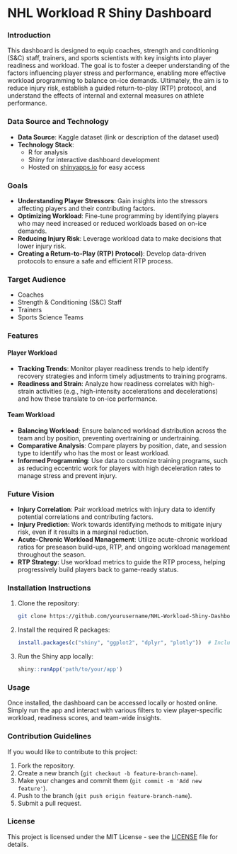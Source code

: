 # NHL Workload R Shiny Dashboard

### Introduction
This dashboard is designed to equip coaches, strength and conditioning (S&C) staff, trainers, and sports scientists with key insights into player readiness and workload. The goal is to foster a deeper understanding of the factors influencing player stress and performance, enabling more effective workload programming to balance on-ice demands. Ultimately, the aim is to reduce injury risk, establish a guided return-to-play (RTP) protocol, and understand the effects of internal and external measures on athlete performance.

### Data Source and Technology
- **Data Source**: Kaggle dataset (link or description of the dataset used)
- **Technology Stack**:  
  - R for analysis  
  - Shiny for interactive dashboard development  
  - Hosted on [shinyapps.io](https://www.shinyapps.io) for easy access

### Goals
- **Understanding Player Stressors**: Gain insights into the stressors affecting players and their contributing factors.
- **Optimizing Workload**: Fine-tune programming by identifying players who may need increased or reduced workloads based on on-ice demands.
- **Reducing Injury Risk**: Leverage workload data to make decisions that lower injury risk.
- **Creating a Return-to-Play (RTP) Protocol)**: Develop data-driven protocols to ensure a safe and efficient RTP process.

### Target Audience
- Coaches
- Strength & Conditioning (S&C) Staff
- Trainers
- Sports Science Teams

### Features
#### Player Workload
- **Tracking Trends**: Monitor player readiness trends to help identify recovery strategies and inform timely adjustments to training programs.
- **Readiness and Strain**: Analyze how readiness correlates with high-strain activities (e.g., high-intensity accelerations and decelerations) and how these translate to on-ice performance.

#### Team Workload
- **Balancing Workload**: Ensure balanced workload distribution across the team and by position, preventing overtraining or undertraining.
- **Comparative Analysis**: Compare players by position, date, and session type to identify who has the most or least workload.
- **Informed Programming**: Use data to customize training programs, such as reducing eccentric work for players with high deceleration rates to manage stress and prevent injury.

### Future Vision
- **Injury Correlation**: Pair workload metrics with injury data to identify potential correlations and contributing factors.
- **Injury Prediction**: Work towards identifying methods to mitigate injury risk, even if it results in a marginal reduction.
- **Acute-Chronic Workload Management**: Utilize acute-chronic workload ratios for preseason build-ups, RTP, and ongoing workload management throughout the season.
- **RTP Strategy**: Use workload metrics to guide the RTP process, helping progressively build players back to game-ready status.

### Installation Instructions
1. Clone the repository:
   ```bash
   git clone https://github.com/yourusername/NHL-Workload-Shiny-Dashboard.git
   ```
2. Install the required R packages:
   ```r
   install.packages(c("shiny", "ggplot2", "dplyr", "plotly"))  # Include all necessary libraries
   ```
3. Run the Shiny app locally:
   ```r
   shiny::runApp('path/to/your/app')
   ```

### Usage
Once installed, the dashboard can be accessed locally or hosted online. Simply run the app and interact with various filters to view player-specific workload, readiness scores, and team-wide insights.

### Contribution Guidelines
If you would like to contribute to this project:
1. Fork the repository.
2. Create a new branch (`git checkout -b feature-branch-name`).
3. Make your changes and commit them (`git commit -m 'Add new feature'`).
4. Push to the branch (`git push origin feature-branch-name`).
5. Submit a pull request.

### License
This project is licensed under the MIT License - see the [LICENSE](LICENSE) file for details.
